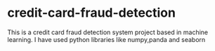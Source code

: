 # credit-card-fraud-detection
This is a credit card fraud detection system project based in machine learning. I have used python libraries like numpy,panda and seaborn
